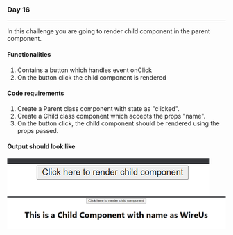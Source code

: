 ### Day 16
---
In this challenge you are going to render child component in the parent component.

#### Functionalities 
1. Contains a button which handles event onClick
2. On the button click the child component is rendered


#### Code requirements
1. Create a Parent class component with state as "clicked".  
2. Create a Child class component which accepts the props "name".
4. On the button click, the child component should be rendered using the props passed.

#### Output should look like
![](BeforeClick.png)
![](AfterClick.png)